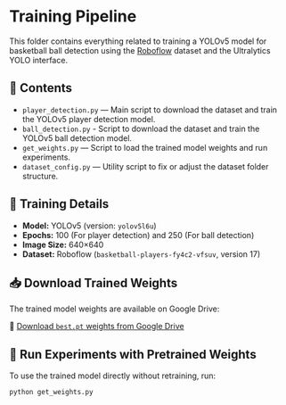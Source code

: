 # Training Pipeline

This folder contains everything related to training a YOLOv5 model for basketball ball detection using the [Roboflow](https://roboflow.com/) dataset and the Ultralytics YOLO interface.

## 📂 Contents

- `player_detection.py` — Main script to download the dataset and train the YOLOv5 player detection model.
- `ball_detection.py` - Script to download the dataset and train the YOLOv5 ball detection model.
- `get_weights.py` — Script to load the trained model weights and run experiments.
- `dataset_config.py` — Utility script to fix or adjust the dataset folder structure.

## 🎯 Training Details

- **Model:** YOLOv5 (version: `yolov5l6u`)
- **Epochs:** 100 (For player detection) and 250 (For ball detection)
- **Image Size:** 640×640
- **Dataset:** Roboflow (`basketball-players-fy4c2-vfsuv`, version 17)

## 📥 Download Trained Weights

The trained model weights are available on Google Drive:

🔗 [Download `best.pt` weights from Google Drive]([/Users/hanafeki/Desktop](https://drive.google.com/drive/folders/1a4WCurEusRWEIax9k5noEcSrR8mwNzKt?usp=sharing))


## 🧪 Run Experiments with Pretrained Weights

To use the trained model directly without retraining, run:

```bash
python get_weights.py
```
